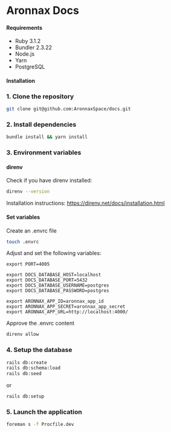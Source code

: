 # Aronnax Docs

#### Requirements

- Ruby 3.1.2
- Bundler 2.3.22
- Node.js
- Yarn
- PostgreSQL

#### Installation

### 1. Clone the repository

```bash
git clone git@github.com:AronnaxSpace/docs.git
```

### 2. Install dependencies

```bash
bundle install && yarn install
```

### 3. Environment variables

#### direnv

Check if you have direnv installed:

```bash
direnv --version
```

Installation instructions:
https://direnv.net/docs/installation.html

#### Set variables

Create an .envrc file

```bash
touch .envrc
```

Adjust and set the following variables:

```
export PORT=4005

export DOCS_DATABASE_HOST=localhost
export DOCS_DATABASE_PORT=5432
export DOCS_DATABASE_USERNAME=postgres
export DOCS_DATABASE_PASSWORD=postgres

export ARONNAX_APP_ID=aronnax_app_id
export ARONNAX_APP_SECRET=aronnax_app_secret
export ARONNAX_APP_URL=http://localhost:4000/
```

Approve the .envrc content

```bash
direnv allow
```

### 4. Setup the database

```bash
rails db:create
rails db:schema:load
rails db:seed
```

or

```bash
rails db:setup
```

### 5. Launch the application

```bash
foreman s -f Procfile.dev
```
